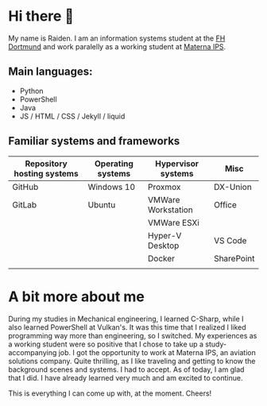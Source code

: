 # Hi there 👋

<!--**raiden-e/raiden-e** is a ✨ _special_ ✨ repository because its `README.md` (this file) appears on your GitHub profile.-->

My name is Raiden. I am an information systems student at the [FH Dortmund][1] and work paralelly as a working student at [Materna IPS][2].

[1]: https://www.fh-dortmund.de
[2]: https://www.materna-ips.com

## Main languages:

- Python
- PowerShell
- Java
- JS / HTML / CSS / Jekyll / liquid

## Familiar systems and frameworks

| Repository hosting systems | Operating systems | Hypervisor systems | Misc       |
| -------------------------- | ----------------- | ------------------ | ---------- |
| GitHub                     | Windows 10        | Proxmox            | DX-Union   |
| GitLab                     | Ubuntu            | VMWare Workstation | Office     |
|                            |                   | VMWare ESXi        |            |
|                            |                   | Hyper-V Desktop    | VS Code    |
|                            |                   | Docker             | SharePoint |
|                            |                   |                    |            |

# A bit more about me

During my studies in Mechanical engineering, I learned C-Sharp, while I also learned PowerShell at Vulkan's.
It was this time that I realized I liked programming way more than engineering, so I switched.
My experiences as a working student were so positive that I chose to take up a study-accompanying job.
I got the opportunity to work at Materna IPS, an aviation solutions company. Quite thrilling, as I like traveling and getting to know the background scenes and systems.
I had to accept. As of today, I am glad that I did. I have already learned very much and am excited to continue.

This is everything I can come up with, at the moment. Cheers!
